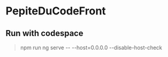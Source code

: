 # PepiteDuCodeFront

## Run with codespace

> npm run ng serve -- --host=0.0.0.0 --disable-host-check